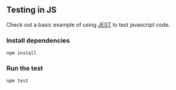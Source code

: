 ## Testing in JS

Check out a basic example of using [JEST](https://jestjs.io/) to test javascript code.

### Install dependencies

`npm install`

### Run the test

`npm test`
